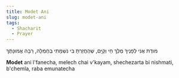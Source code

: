 ```yaml
---
title: Modet Ani
slug: modet-ani
tags:
  - Shacharit
  - Prayer
---
```




 <HB>מודֶת אֲנִי לְפָנֶיךָ מֶלֶךְ חַי וְקַיָּם, שֶׁהֶחֱזַרְתָּ בִּי נִשְׁמָתִי בְּחֶמְלָה, רַבָּה אֱמוּנָתֶךָ</HB>

**Modet** ani l'fanecha, melech chai v'kayam, shechezarta bi nishmati, b'chemla, raba emunatecha
